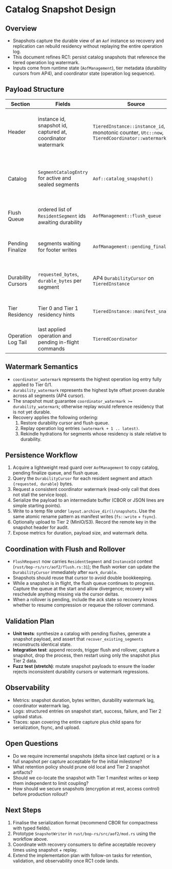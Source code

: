 # Catalog Snapshot Design

## Overview
- Snapshots capture the durable view of an `Aof` instance so recovery and replication can rebuild residency without replaying the entire operation log.
- This document refines RC1: persist catalog snapshots that reference the tiered operation log watermark.
- Inputs come from runtime state (`AofManagement`), tier metadata (durability cursors from AP4), and coordinator state (operation log sequence).

## Payload Structure
| Section | Fields | Source | Notes |
| ------- | ------ | ------ | ----- |
| Header | instance id, snapshot id, captured at, coordinator watermark | `TieredInstance::instance_id`, monotonic counter, `Utc::now`, `TieredCoordinator::watermark()` | Snapshot id can reuse the coordinator sequence or a UUID; watermark is the last applied log entry. |
| Catalog | `SegmentCatalogEntry` for active and sealed segments | `Aof::catalog_snapshot()` | Include `segment_id`, `sealed`, `base_offset`, `base_record_count`, `current_size`, `record_count`.
| Flush Queue | ordered list of `ResidentSegment` ids awaiting durability | `AofManagement::flush_queue` | Maintains scheduling priority for background flushes.
| Pending Finalize | segments waiting for footer writes | `AofManagement::pending_finalize` | Ensures startup reseals or retries footers before admitting new segments.
| Durability Cursors | `requested_bytes`, `durable_bytes` per segment | AP4 `DurabilityCursor` on `TieredInstance` | Aligns flush metadata with tier residency and informs readers about watermarks.
| Tier Residency | Tier 0 and Tier 1 residency hints | `TieredInstance::manifest_snapshot` | Allows recovery to warm caches without a full hydration sweep.
| Operation Log Tail | last applied operation and pending in-flight commands | `TieredCoordinator` | Needed so replay can resume at `watermark + 1`.

## Watermark Semantics
- `coordinator_watermark` represents the highest operation log entry fully applied to Tier 0/1.
- `durability_watermark` represents the highest byte offset proven durable across all segments (AP4 cursor).
- The snapshot must guarantee `coordinator_watermark >= durability_watermark`; otherwise replay would reference residency that is not yet durable.
- Recovery applies the following ordering:
  1. Restore durability cursor and flush queue.
  2. Replay operation log entries `(watermark + 1 .. latest)`.
  3. Rekindle hydrations for segments whose residency is stale relative to durability.

## Persistence Workflow
1. Acquire a lightweight read guard over `AofManagement` to copy catalog, pending finalize queue, and flush queue.
2. Query the `DurabilityCursor` for each resident segment and attach `{requested, durable}` bytes.
3. Request a consistent coordinator watermark (read-only call that does not stall the service loop).
4. Serialize the payload to an intermediate buffer (CBOR or JSON lines are simple starting points).
5. Write to a temp file under `layout.archive_dir()/snapshots`. Use the same atomic rename pattern as manifest writes (`fs::write` + `fsync`).
6. Optionally upload to Tier 2 (MinIO/S3). Record the remote key in the snapshot header for audit.
7. Expose metrics for duration, payload size, and watermark delta.

## Coordination with Flush and Rollover
- `FlushRequest` now carries `ResidentSegment` and `InstanceId` context (`rust/bop-rs/src/aof2/flush.rs:31`); the flush worker can update the `DurabilityCursor` immediately after `mark_durable`.
- Snapshots should reuse that cursor to avoid double bookkeeping.
- While a snapshot is in flight, the flush queue continues to progress. Capture the queue at the start and allow divergence; recovery will reschedule anything missing via the cursor deltas.
- When a rollover is pending, include the ack state so recovery knows whether to resume compression or requeue the rollover command.

## Validation Plan
- **Unit tests**: synthesize a catalog with pending flushes, generate a snapshot payload, and assert that `recover_existing_segments` reconstructs identical state.
- **Integration test**: append records, trigger flush and rollover, capture a snapshot, drop the process, then restart using only the snapshot plus Tier 2 data.
- **Fuzz test (stretch)**: mutate snapshot payloads to ensure the loader rejects inconsistent durability cursors or watermark regressions.

## Observability
- Metrics: snapshot duration, bytes written, durability watermark lag, coordinator watermark lag.
- Logs: structured entries on snapshot start, success, failure, and Tier 2 upload status.
- Traces: span covering the entire capture plus child spans for serialization, fsync, and upload.

## Open Questions
- Do we require incremental snapshots (delta since last capture) or is a full snapshot per capture acceptable for the initial milestone?
- What retention policy should prune old local and Tier 2 snapshot artifacts?
- Should we co-locate the snapshot with Tier 1 manifest writes or keep them independent to limit coupling?
- How should we secure snapshots (encryption at rest, access control) before production rollout?

## Next Steps
1. Finalise the serialization format (recommend CBOR for compactness with typed fields).
2. Prototype `SnapshotWriter` in `rust/bop-rs/src/aof2/mod.rs` using the workflow above.
3. Coordinate with recovery consumers to define acceptable recovery times using snapshot + replay.
4. Extend the implementation plan with follow-on tasks for retention, validation, and observability once RC1 code lands.
